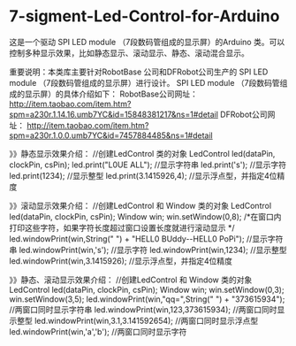 7-sigment-Led-Control-for-Arduino
=================================

这是一个驱动 SPI LED module （7段数码管组成的显示屏）的Arduino 类。可以控制多种显示效果，比如静态显示、滚动显示、静态、滚动混合显示。

重要说明：本类库主要针对RobotBase 公司和DFRobot公司生产的 SPI LED module （7段数码管组成的显示屏）进行设计。
SPI LED module （7段数码管组成的显示屏）的具体介绍如下：
RobotBase公司网址：http://item.taobao.com/item.htm?spm=a230r.1.14.16.umb7YC&id=15848381217&ns=1#detail
DFRobot公司网址：  http://item.taobao.com/item.htm?spm=a230r.1.0.0.umb7YC&id=7457884485&ns=1#detail

》》静态显示效果介绍：
    //创建LedControl 类的对象
    LedControl led(dataPin, clockPin, csPin);
    led.print("L0UE ALL");  //显示字符串
    led.print('s');         //显示字符
    led.print(1234);        //显示整型
    led.print(3.1415926,4); //显示浮点型，并指定4位精度
    
》》滚动显示效果介绍：
    //创建LedControl 和 Window 类的对象
    LedControl led(dataPin, clockPin, csPin);
    Window win; 
    win.setWindow(0,8);
    /*在窗口内打印这些字符，如果字符长度超过窗口设置长度就进行滚动显示 */
    led.windowPrint(win,String("      ") + "HELL0 BUddy--HELL0 PoPi"); //显示字符串
    led.windowPrint(win,'s');                                          //显示字符
    led.windowPrint(win,1234);                                         //显示整型
    led.windowPrint(win,3.1415926);                                    //显示浮点型，并指定4位精度
    
》》静态、滚动显示效果介绍：
    //创建LedControl 和 Window 类的对象
    LedControl led(dataPin, clockPin, csPin);
    Window win; 
    win.setWindow(0,3);
    win.setWindow(3,5);
    led.windowPrint(win,"qq=",String("     ") + "373615934");  //两窗口同时显示字符串
    led.windowPrint(win,123,373615934);                        //两窗口同时显示整型
    led.windowPrint(win,3.1,3.141592654);                      //两窗口同时显示浮点型
    led.windowPrint(win,'a','b');                              //两窗口同时显示字符
    
    
